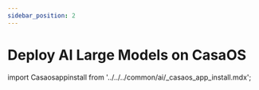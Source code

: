 ```yaml
---
sidebar_position: 2
---
```


# Deploy AI Large Models on CasaOS

import Casaosappinstall from '../../../common/ai/\_casaos_app_install.mdx';

<Casaosappinstall />
